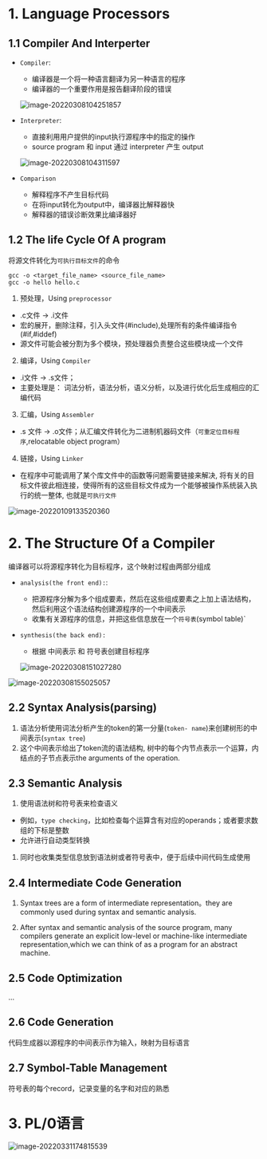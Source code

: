 # 1. Language Processors

## 1.1 Compiler And Interperter

- `Compiler`: 
  
  - 编译器是一个将一种语言翻译为另一种语言的程序
  - 编译器的一个重要作用是报告翻译阶段的错误
  
  ![image-20220308104251857](http://aikaid-img.oss-cn-shanghai.aliyuncs.com/img/image-20220308104251857.png)
  
- `Interpreter`:
  
  - 直接利用用户提供的input执行源程序中的指定的操作
  - source program 和 input 通过 interpreter 产生 output
  
  ![image-20220308104311597](http://aikaid-img.oss-cn-shanghai.aliyuncs.com/img/image-20220308104311597.png)
  
- `Comparison`
  - 解释程序不产生目标代码
  - 在将input转化为output中，编译器比解释器快
  - 解释器的错误诊断效果比编译器好

## 1.2 The life Cycle Of A program

将源文件转化为`可执行目标文件`的命令

```shell
gcc -o <target_file_name> <source_file_name>
gcc -o hello hello.c
```

1. 预处理，Using `preprocessor`

- .c文件 -> .i文件
- 宏的展开，删除注释，引入头文件(#include),处理所有的条件编译指令(#if,#iddef)
- 源文件可能会被分割为多个模块，预处理器负责整合这些模块成一个文件

2. 编译，Using `Compiler`

- .i文件 -> .s文件；
- 主要处理是： 词法分析，语法分析，语义分析，以及进行优化后生成相应的汇编代码

3. 汇编，Using `Assembler`

- .s 文件 -> .o文件；从汇编文件转化为二进制机器码文件（`可重定位目标程序`,relocatable object program）

4. 链接，Using `Linker`

- 在程序中可能调用了某个库文件中的函数等问题需要链接来解决, 将有关的目标文件彼此相连接，使得所有的这些目标文件成为一个能够被操作系统装入执行的统一整体, 也就是`可执行文件`

![image-20220109133520360](http://aikaid-img.oss-cn-shanghai.aliyuncs.com/img/image-20220109133520360.png)

# 2. The Structure Of a Compiler

编译器可以将源程序转化为目标程序，这个映射过程由两部分组成

- `analysis(the front end):`:

  - 把源程序分解为多个组成要素，然后在这些组成要素之上加上语法结构，然后利用这个语法结构创建源程序的一个中间表示
  - 收集有关源程序的信息，并把这些信息放在一个`符号表`(symbol table)`

- `synthesis(the back end):` 

  - 根据 中间表示 和 符号表创建目标程序

  ![image-20220308151027280](http://aikaid-img.oss-cn-shanghai.aliyuncs.com/img/image-20220308151027280.png)

![image-20220308155025057](http://aikaid-img.oss-cn-shanghai.aliyuncs.com/img/image-20220308155025057.png)

## 2.2 Syntax Analysis(parsing)

1. 语法分析使用词法分析产生的token的第一分量(`token- name`)来创建树形的中间表示(`syntax tree`)
2. 这个中间表示给出了token流的语法结构, 树中的每个内节点表示一个运算，内结点的子节点表示the arguments of the operation.

## 2.3 Semantic Analysis

1. 使用语法树和符号表来检查语义

- 例如，`type checking`，比如检查每个运算含有对应的operands；或者要求数组的下标是整数
- 允许进行自动类型转换

1. 同时也收集类型信息放到语法树或者符号表中，便于后续中间代码生成使用

## 2.4 Intermediate Code Generation

1. Syntax trees are a form of intermediate representation。they are commonly used during syntax and semantic analysis.

2. After syntax and semantic analysis of the source program, many compilers generate an explicit low-level or machine-like intermediate representation,which we can think of as a program for an abstract machine.

## 2.5 Code Optimization

...

## 2.6 Code Generation

代码生成器以源程序的中间表示作为输入，映射为目标语言

## 2.7 Symbol-Table Management

符号表的每个record，记录变量的名字和对应的熟悉

# 3. PL/0语言



![image-20220331174815539](http://aikaid-img.oss-cn-shanghai.aliyuncs.com/img/image-20220331174815539.png)
